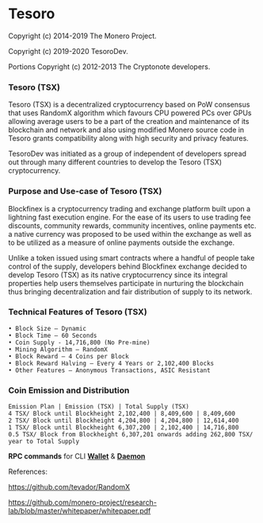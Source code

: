 
# Tesoro

Copyright (c) 2014-2019 The Monero Project.

Copyright (c) 2019-2020 TesoroDev.

Portions Copyright (c) 2012-2013 The Cryptonote developers.



### Tesoro (TSX)

Tesoro (TSX) is a decentralized cryptocurrency based on PoW consensus that uses RandomX
algorithm which favours CPU powered PCs over GPUs allowing average users to be a part of the
creation and maintenance of its blockchain and network and also using modified Monero source
code in Tesoro grants compatibility along with high security and privacy features.

TesoroDev was initiated as a group of independent of developers spread out through many
different countries to develop the Tesoro (TSX) cryptocurrency.

### Purpose and Use-case of Tesoro (TSX)

Blockfinex is a cryptocurrency trading and exchange platform built upon a lightning fast execution
engine. For the ease of its users to use trading fee discounts, community rewards, community
incentives, online payments etc. a native currency was proposed to be used within the exchange as
well as to be utilized as a measure of online payments outside the exchange.

Unlike a token issued using smart contracts where a handful of people take control of the supply,
developers behind Blockfinex exchange decided to develop Tesoro (TSX) as its native
cryptocurrency since its integral properties help users themselves participate in nurturing the
blockchain thus bringing decentralization and fair distribution of supply to its network.

### Technical Features of Tesoro (TSX)

```
• Block Size – Dynamic
• Block Time – 60 Seconds
• Coin Supply - 14,716,800 (No Pre-mine)
• Mining Algorithm – RandomX
• Block Reward – 4 Coins per Block
• Block Reward Halving – Every 4 Years or 2,102,400 Blocks
• Other Features – Anonymous Transactions, ASIC Resistant
```
### Coin Emission and Distribution

```
Emission Plan | Emission (TSX) | Total Supply (TSX)
4 TSX/ Block until Blockheight 2,102,400 | 8,409,600 | 8,409,600
2 TSX/ Block until Blockheight 4,204,800 | 4,204,800 | 12,614,400
1 TSX/ Block until Blockheight 6,307,200 | 2,102,400 | 14,716,800
0.5 TSX/ Block from Blockheight 6,307,201 onwards adding 262,800 TSX/ year to Total Supply
```

**RPC commands** for CLI [**Wallet**](https://web.getmonero.org/resources/developer-guides/wallet-rpc.html) & [**Daemon**](https://web.getmonero.org/resources/developer-guides/daemon-rpc.html)

References:

https://github.com/tevador/RandomX

https://github.com/monero-project/research-lab/blob/master/whitepaper/whitepaper.pdf
